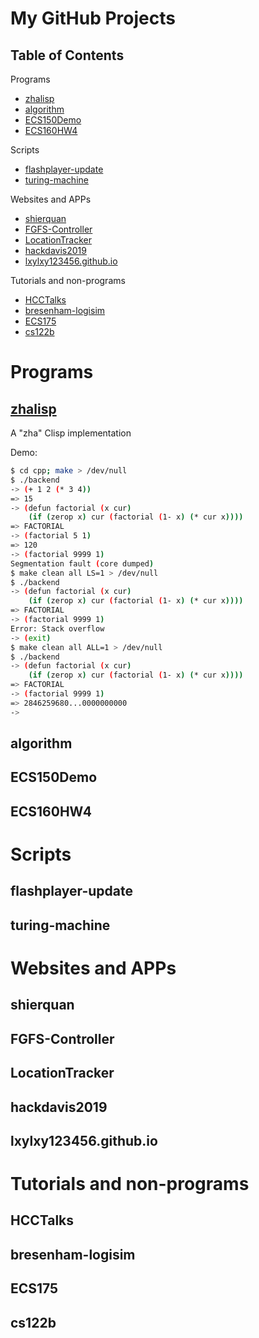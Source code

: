 # My GitHub Projects

## Table of Contents
Programs
* [zhalisp](#zhalisp)
* [algorithm](#algorithm)
* [ECS150Demo](#ECS150Demo)
* [ECS160HW4](#ECS160HW4)

Scripts
* [flashplayer-update](#flashplayer-update)
* [turing-machine](#turing-machine)

Websites and APPs
* [shierquan](#shierquan)
* [FGFS-Controller](#FGFS-Controller)
* [LocationTracker](#LocationTracker)
* [hackdavis2019](#hackdavis2019)
* [lxylxy123456.github.io](#lxylxy123456.github.io)

Tutorials and non-programs
* [HCCTalks](#HCCTalks)
* [bresenham-logisim](#bresenham-logisim)
* [ECS175](#ECS175)
* [cs122b](#cs122b)

# Programs
## [zhalisp](https://github.com/lxylxy123456/zhalisp)
A "zha" Clisp implementation

Demo: 
```sh
$ cd cpp; make > /dev/null
$ ./backend
-> (+ 1 2 (* 3 4))
=> 15
-> (defun factorial (x cur)
    (if (zerop x) cur (factorial (1- x) (* cur x))))
=> FACTORIAL
-> (factorial 5 1)
=> 120
-> (factorial 9999 1)     
Segmentation fault (core dumped)
$ make clean all LS=1 > /dev/null
$ ./backend
-> (defun factorial (x cur)
    (if (zerop x) cur (factorial (1- x) (* cur x))))
=> FACTORIAL
-> (factorial 9999 1)     
Error: Stack overflow
-> (exit)
$ make clean all ALL=1 > /dev/null
$ ./backend
-> (defun factorial (x cur)
    (if (zerop x) cur (factorial (1- x) (* cur x))))
=> FACTORIAL
-> (factorial 9999 1)   
=> 2846259680...0000000000
-> 
```

## algorithm
## ECS150Demo
## ECS160HW4
# Scripts
## flashplayer-update
## turing-machine
# Websites and APPs
## shierquan
## FGFS-Controller
## LocationTracker
## hackdavis2019
## lxylxy123456.github.io
# Tutorials and non-programs
## HCCTalks
## bresenham-logisim
## ECS175
## cs122b

